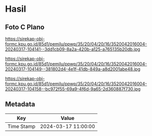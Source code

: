 # Hasil

## Foto C Plano

https://sirekap-obj-formc.kpu.go.id/85d1/pemilu/ppwp/35/20/04/20/16/3520042016004-20240317-104141--3dd1cb09-8a2a-420b-a125-a765135b20db.jpg

https://sirekap-obj-formc.kpu.go.id/85d1/pemilu/ppwp/35/20/04/20/16/3520042016004-20240317-104149--381802d4-4e1f-41db-849a-a8d2001abe48.jpg

https://sirekap-obj-formc.kpu.go.id/85d1/pemilu/ppwp/35/20/04/20/16/3520042016004-20240317-104158--bc972f55-69a9-4f6d-9a65-2d360887f730.jpg


## Metadata

| Key        | Value               |
| ---------- | ------------------- |
| Time Stamp | 2024-03-17 11:00:00 |



